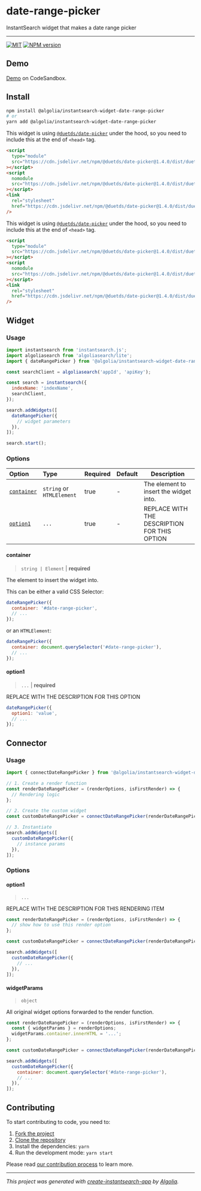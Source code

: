 # date-range-picker

InstantSearch widget that makes a date range picker

---

[![MIT](https://img.shields.io/npm/l/@algolia/instantsearch-widget-date-range-picker)](./LICENSE.md) [![NPM version](http://img.shields.io/npm/v/@algolia/instantsearch-widget-date-range-picker.svg)](https://npmjs.org/package/@algolia/instantsearch-widget-date-range-picker)

## Demo

[Demo](https://codesandbox.io/s/github/algolia/instantsearch-widget-date-range-picker?file=/example/index.ts) on CodeSandbox.

## Install

```bash
npm install @algolia/instantsearch-widget-date-range-picker
# or
yarn add @algolia/instantsearch-widget-date-range-picker
```

This widget is using [`@duetds/date-picker`](https://github.com/duetds/date-picker) under the hood, so you need to include this at the end of `<head>` tag.

```html
<script
  type="module"
  src="https://cdn.jsdelivr.net/npm/@duetds/date-picker@1.4.0/dist/duet/duet.esm.js"
></script>
<script
  nomodule
  src="https://cdn.jsdelivr.net/npm/@duetds/date-picker@1.4.0/dist/duet/duet.js"
></script>
<link
  rel="stylesheet"
  href="https://cdn.jsdelivr.net/npm/@duetds/date-picker@1.4.0/dist/duet/themes/default.css"
/>
```

This widget is using [`@duetds/date-picker`](https://github.com/duetds/date-picker) under the hood, so you need to include this at the end of `<head>` tag.

```html
<script
  type="module"
  src="https://cdn.jsdelivr.net/npm/@duetds/date-picker@1.4.0/dist/duet/duet.esm.js"
></script>
<script
  nomodule
  src="https://cdn.jsdelivr.net/npm/@duetds/date-picker@1.4.0/dist/duet/duet.js"
></script>
<link
  rel="stylesheet"
  href="https://cdn.jsdelivr.net/npm/@duetds/date-picker@1.4.0/dist/duet/themes/default.css"
/>
```

## Widget

### Usage

```js
import instantsearch from 'instantsearch.js';
import algoliasearch from 'algoliasearch/lite';
import { dateRangePicker } from '@algolia/instantsearch-widget-date-range-picker';

const searchClient = algoliasearch('appId', 'apiKey');

const search = instantsearch({
  indexName: 'indexName',
  searchClient,
});

search.addWidgets([
  dateRangePicker({
    // widget parameters
  }),
]);

search.start();
```

### Options

| Option | Type | Required | Default | Description |
| :-- | :-- | :-- | :-- | --- |
| [`container`](#container) | `string` or `HTMLElement` | true | - | The element to insert the widget into. |
| [`option1`](#option1) | `...` | true | - | REPLACE WITH THE DESCRIPTION FOR THIS OPTION |

#### container

> `string | Element` | **required**

The element to insert the widget into.

This can be either a valid CSS Selector:

```js
dateRangePicker({
  container: '#date-range-picker',
  // ...
});
```

or an `HTMLElement`:

```js
dateRangePicker({
  container: document.querySelector('#date-range-picker'),
  // ...
});
```

#### option1

> `...` | **required**

REPLACE WITH THE DESCRIPTION FOR THIS OPTION

```js
dateRangePicker({
  option1: 'value',
  // ...
});
```

## Connector

### Usage

```js
import { connectDateRangePicker } from '@algolia/instantsearch-widget-date-range-picker';

// 1. Create a render function
const renderDateRangePicker = (renderOptions, isFirstRender) => {
  // Rendering logic
};

// 2. Create the custom widget
const customDateRangePicker = connectDateRangePicker(renderDateRangePicker);

// 3. Instantiate
search.addWidgets([
  customDateRangePicker({
    // instance params
  }),
]);
```

### Options

#### option1

> `...`

REPLACE WITH THE DESCRIPTION FOR THIS RENDERING ITEM

```js
const renderDateRangePicker = (renderOptions, isFirstRender) => {
  // show how to use this render option
};

const customDateRangePicker = connectDateRangePicker(renderDateRangePicker);

search.addWidgets([
  customDateRangePicker({
    // ...
  }),
]);
```

#### widgetParams

> `object`

All original widget options forwarded to the render function.

```js
const renderDateRangePicker = (renderOptions, isFirstRender) => {
  const { widgetParams } = renderOptions;
  widgetParams.container.innerHTML = '...';
};

const customDateRangePicker = connectDateRangePicker(renderDateRangePicker);

search.addWidgets([
  customDateRangePicker({
    container: document.querySelector('#date-range-picker'),
    // ...
  }),
]);
```

## Contributing

To start contributing to code, you need to:

1. [Fork the project](https://docs.github.com/en/get-started/quickstart/fork-a-repo)
2. [Clone the repository](https://docs.github.com/en/github/creating-cloning-and-archiving-repositories/cloning-a-repository-from-github/cloning-a-repository)
3. Install the dependencies: `yarn`
4. Run the development mode: `yarn start`

Please read [our contribution process](./CONTRIBUTING.md) to learn more.

---

_This project was generated with [create-instantsearch-app](https://github.com/algolia/create-instantsearch-app) by [Algolia](https://algolia.com)._
